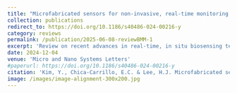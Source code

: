```yaml
---
title: "Microfabricated sensors for non-invasive, real-time monitoring of organoids"
collection: publications
redirect_to: https://doi.org/10.1186/s40486-024-00216-y
category: reviews
permalink: /publication/2025-06-08-reviewBMM-1
excerpt: 'Review on recent advances in real-time, in situ biosensing technologies, including microelectrode arrays for electrophysiological recordings, chemical sensors for biochemical detection, and strain sensors for monitoring mechanical properties'
date: 2024-12-04
venue: 'Micro and Nano Systems Letters'
#paperurl: https://doi.org/10.1186/s40486-024-00216-y
citation: 'Kim, Y., Chica-Carrillo, E.C. & Lee, H.J. Microfabricated sensors for non-invasive, real-time monitoring of organoids. Micro and Nano Syst Lett 12, 26 (2024).'
image: /images/image-alignment-300x200.jpg
---
```

